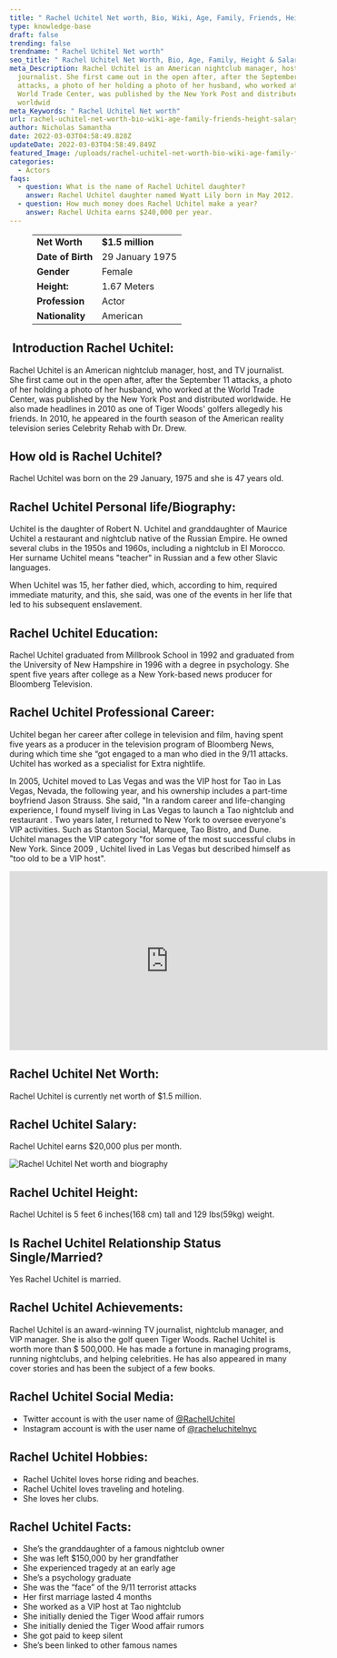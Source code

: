 ```yaml
---
title: " Rachel Uchitel Net worth, Bio, Wiki, Age, Family, Friends, Height & Salary"
type: knowledge-base
draft: false
trending: false
trendname: " Rachel Uchitel Net worth"
seo_title: " Rachel Uchitel Net Worth, Bio, Age, Family, Height & Salary - WorthKnow"
meta_Description: Rachel Uchitel is an American nightclub manager, host, and TV
  journalist. She first came out in the open after, after the September 11
  attacks, a photo of her holding a photo of her husband, who worked at the
  World Trade Center, was published by the New York Post and distributed
  worldwid
meta_Keywords: " Rachel Uchitel Net worth"
url: rachel-uchitel-net-worth-bio-wiki-age-family-friends-height-salary
author: Nicholas Samantha
date: 2022-03-03T04:58:49.828Z
updateDate: 2022-03-03T04:58:49.849Z
featured_Image: /uploads/rachel-uchitel-net-worth-bio-wiki-age-family-friends-height-salary.png
categories:
  - Actors
faqs:
  - question: What is the name of Rachel Uchitel daughter?
    answer: Rachel Uchitel daughter named Wyatt Lily born in May 2012.
  - question: How much money does Rachel Uchitel make a year?
    answer: Rachel Uchita earns $240,000 per year.
---
```

<figure class="wp-block-table is-style-stripes">
  <table>
    <tbody>
      <tr>
        <td>
          <strong>Net Worth</strong>
        </td>
        <td>
          <strong>$1.5 million</strong>
        </td>
      </tr>
      <tr>
        <td>
          <strong>Date of Birth</strong>
        </td>
        <td>29 January 1975</td>
      </tr>
      <tr>
        <td>
          <strong>Gender</strong>
        </td>
        <td>Female</td>
      </tr>
      <tr>
        <td>
          <strong>Height:</strong>
        </td>
        <td>1.67 Meters </td>
      </tr>
      <tr>
        <td>
          <strong>Profession</strong>
        </td>
        <td>Actor</td>
      </tr>
      <tr>
        <td>
          <strong>Nationality</strong>
        </td>
        <td>American</td>
      </tr>
    </tbody>
  </table>
</figure>

##  Introduction Rachel Uchitel:

Rachel Uchitel is an American nightclub manager, host, and TV journalist. She first came out in the open after, after the September 11 attacks, a photo of her holding a photo of her husband, who worked at the World Trade Center, was published by the New York Post and distributed worldwide. He also made headlines in 2010 as one of Tiger Woods' golfers allegedly his friends. In 2010, he appeared in the fourth season of the American reality television series Celebrity Rehab with Dr. Drew.

## How old is Rachel Uchitel?

Rachel Uchitel was born on the 29 January, 1975 and she is 47 years old.

## Rachel Uchitel Personal life/Biography:

Uchitel is the daughter of Robert N. Uchitel and granddaughter of Maurice Uchitel a restaurant and nightclub native of the Russian Empire. He owned several clubs in the 1950s and 1960s, including a nightclub in El Morocco. Her surname Uchitel means "teacher" in Russian and a few other Slavic languages.

When Uchitel was 15, her father died, which, according to him, required immediate maturity, and this, she said, was one of the events in her life that led to his subsequent enslavement.

## Rachel Uchitel Education:

Rachel Uchitel graduated from Millbrook School in 1992 and graduated from the University of New Hampshire in 1996 with a degree in psychology. She spent five years after college as a New York-based news producer for Bloomberg Television.

## Rachel Uchitel Professional Career:

Uchitel began her career after college in television and film, having spent five years as a producer in the television program of Bloomberg News, during which time she “got engaged to a man who died in the 9/11 attacks. Uchitel has worked as a specialist for Extra nightlife.

In 2005, Uchitel moved to Las Vegas and was the VIP host for Tao in Las Vegas, Nevada, the following year, and his ownership includes a part-time boyfriend Jason Strauss. She said, "In a random career and life-changing experience, I found myself living in Las Vegas to launch a Tao nightclub and restaurant . Two years later, I returned to New York to oversee everyone's VIP activities. Such as Stanton Social, Marquee, Tao Bistro, and Dune. Uchitel manages the VIP category "for some of the most successful clubs in New York. Since 2009 , Uchitel lived in Las Vegas but described himself as "too old to be a VIP host".

<iframe width="560" height="315" src="https://www.youtube.com/embed/fwTfwwIijR4" title="YouTube video player" frameborder="0" allow="accelerometer; autoplay; clipboard-write; encrypted-media; gyroscope; picture-in-picture" allowfullscreen></iframe>

## Rachel Uchitel Net Worth:

Rachel Uchitel is currently net worth of $1.5 million.

## Rachel Uchitel Salary:

Rachel Uchitel earns $20,000 plus per month.

![ Rachel Uchitel Net worth and biography](/uploads/rachel-uchitel-net-worth-and-bio-wiki-age-family-friends-height-salary.webp)

## Rachel Uchitel Height:

Rachel Uchitel is 5 feet 6 inches(168 cm) tall and 129 Ibs(59kg) weight.

## Is Rachel Uchitel Relationship Status Single/Married?

Yes Rachel Uchitel is married.

## Rachel Uchitel Achievements:

Rachel Uchitel is an award-winning TV journalist, nightclub manager, and VIP manager. She is also the golf queen Tiger Woods. Rachel Uchitel is worth more than $ 500,000. He has made a fortune in managing programs, running nightclubs, and helping celebrities. He has also appeared in many cover stories and has been the subject of a few books.

## Rachel Uchitel Social Media:

* Twitter account is with the user name of <a href="https://twitter.com/racheluchitel[](https://bbquing.com/)" rel="nofollow">@RachelUchitel</a>
* Instagram account is with the user name of <a href="https://www.instagram.com/racheluchitelnyc" rel="nofollow">@racheluchitelnyc</a>

## Rachel Uchitel Hobbies:

* Rachel Uchitel loves horse riding and beaches.
* Rachel Uchitel loves traveling and hoteling.
* She loves her clubs.

## Rachel Uchitel Facts:

* She’s the granddaughter of a famous nightclub owner
* She was left $150,000 by her grandfather
* She experienced tragedy at an early age
* She’s a psychology graduate
* She was the “face” of the 9/11 terrorist attacks
* Her first marriage lasted 4 months
* She worked as a VIP host at Tao nightclub
* She initially denied the Tiger Wood affair rumors
* She initially denied the Tiger Wood affair rumors
* She got paid to keep silent
* She’s been linked to other famous names